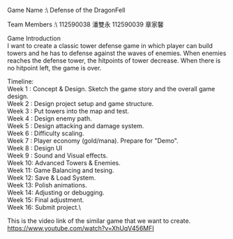 Game Name :\ Defense of the DragonFell

Team Members :\ 112590038 潘雙永
               112590039 章家馨
               
Game Introduction\
    I want to create a classic tower defense game in which
    player can build towers and he has to defense against the
    waves of enemies. When enemies reaches the defense tower,
    the hitpoints of tower decrease. When there is no hitpoint
    left, the game is over.
    
Timeline:\
Week 1 : Concept & Design. Sketch the game story and the overall game design.\
Week 2 : Design project setup and game structure.\
Week 3 : Put towers into the map and test.\
Week 4 : Design enemy path.\
Week 5 : Design attacking and damage system.\
Week 6 : Difficulty scaling.\
Week 7 : Player economy (gold/mana). Prepare for "Demo".\
Week 8 : Design UI\
Week 9 : Sound and Visual effects.\
Week 10: Advanced Towers & Enemies.\
Week 11: Game Balancing and tesing.\
Week 12: Save & Load System.\
Week 13: Polish animations.\
Week 14: Adjusting or debugging.\
Week 15: Final adjustment.\
Week 16: Submit project.\


This is the video link of the similar game that we want to create.
https://www.youtube.com/watch?v=XhUqV456MFI
    
    
